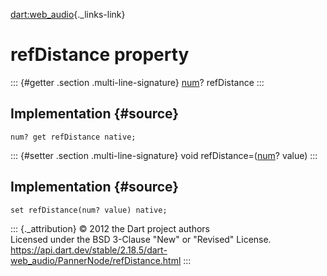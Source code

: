 [dart:web\_audio](../../dart-web_audio/dart-web_audio-library){._links-link}

refDistance property
====================

::: {#getter .section .multi-line-signature}
[num](../../dart-core/num-class)? refDistance
:::

Implementation {#source}
--------------

``` {.language-dart data-language="dart"}
num? get refDistance native;
```

::: {#setter .section .multi-line-signature}
void refDistance=([num](../../dart-core/num-class)? value)
:::

Implementation {#source}
--------------

``` {.language-dart data-language="dart"}
set refDistance(num? value) native;
```

::: {._attribution}
© 2012 the Dart project authors\
Licensed under the BSD 3-Clause \"New\" or \"Revised\" License.\
<https://api.dart.dev/stable/2.18.5/dart-web_audio/PannerNode/refDistance.html>
:::
